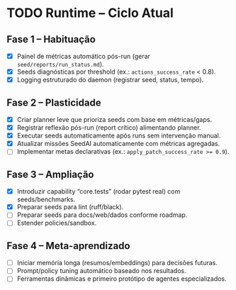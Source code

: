 # TODO Runtime – Ciclo Atual

## Fase 1 – Habituação
- [x] Painel de métricas automático pós-run (gerar `seed/reports/run_status.md`).
- [x] Seeds diagnósticas por threshold (ex.: `actions_success_rate` < 0.8).
- [x] Logging estruturado do daemon (registrar seed, status, tempo).

## Fase 2 – Plasticidade
- [x] Criar planner leve que prioriza seeds com base em métricas/gaps.
- [x] Registrar reflexão pós-run (report crítico) alimentando planner.
- [x] Executar seeds automaticamente após runs sem intervenção manual.
- [x] Atualizar missões SeedAI automaticamente com métricas agregadas.
- [ ] Implementar metas declarativas (ex.: `apply_patch_success_rate >= 0.9`).

## Fase 3 – Ampliação
- [x] Introduzir capability “core.tests” (rodar pytest real) com seeds/benchmarks.
- [x] Preparar seeds para lint (ruff/black).
- [ ] Preparar seeds para docs/web/dados conforme roadmap.
- [ ] Estender policies/sandbox.

## Fase 4 – Meta-aprendizado
- [ ] Iniciar memória longa (resumos/embeddings) para decisões futuras.
- [ ] Prompt/policy tuning automático baseado nos resultados.
- [ ] Ferramentas dinâmicas e primeiro protótipo de agentes especializados.
